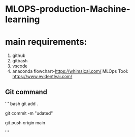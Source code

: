 # MLOPS-production-Machine-learning
# main requirements:
1. github
2. gitbash
3. vscode
4. anaconda
flowchart-https://whimsical.com/
MLOps Tool: https://www.evidentlyai.com/

## Git command

''' bash
git add .

git commit -m "udated"

git push origin main

'''
